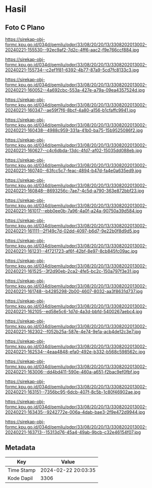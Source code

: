 # Hasil

## Foto C Plano

https://sirekap-obj-formc.kpu.go.id/034d/pemilu/pdpr/33/08/20/20/13/3308202013002-20240221-155530--92ec9af2-7d2c-4ff6-aac2-f9e766ccf884.jpg

https://sirekap-obj-formc.kpu.go.id/034d/pemilu/pdpr/33/08/20/20/13/3308202013002-20240221-155734--c2ef1f81-6392-4b77-87a9-5cd7fc8133c3.jpg

https://sirekap-obj-formc.kpu.go.id/034d/pemilu/pdpr/33/08/20/20/13/3308202013002-20240221-160052--4a692cbc-553a-427e-a79a-09ea4357524d.jpg

https://sirekap-obj-formc.kpu.go.id/034d/pemilu/pdpr/33/08/20/20/13/3308202013002-20240221-160347--ae59f7f6-8bcf-4a80-a156-b1cfaffc9941.jpg

https://sirekap-obj-formc.kpu.go.id/034d/pemilu/pdpr/33/08/20/20/13/3308202013002-20240221-160438--4988c959-331a-41b0-ba75-15b9525086f2.jpg

https://sirekap-obj-formc.kpu.go.id/034d/pemilu/pdpr/33/08/20/20/13/3308202013002-20240221-160627--c4c6dbda-13dc-4fd7-af02-15035dd088eb.jpg

https://sirekap-obj-formc.kpu.go.id/034d/pemilu/pdpr/33/08/20/20/13/3308202013002-20240221-160740--63fcc5c7-feac-4894-b47d-fa4e0a635ed9.jpg

https://sirekap-obj-formc.kpu.go.id/034d/pemilu/pdpr/33/08/20/20/13/3308202013002-20240221-160848--8693256c-7ae7-4c5d-a790-363e872bbf23.jpg

https://sirekap-obj-formc.kpu.go.id/034d/pemilu/pdpr/33/08/20/20/13/3308202013002-20240221-161017--ebb0ee0b-7a96-4a0f-a24a-90750a39d584.jpg

https://sirekap-obj-formc.kpu.go.id/034d/pemilu/pdpr/33/08/20/20/13/3308202013002-20240221-161111--2f149c7d-02dd-4097-b6d7-9e22b0f8d9d5.jpg

https://sirekap-obj-formc.kpu.go.id/034d/pemilu/pdpr/33/08/20/20/13/3308202013002-20240221-161231--4f721723-af6f-42bf-8e97-8cb845fc09ac.jpg

https://sirekap-obj-formc.kpu.go.id/034d/pemilu/pdpr/33/08/20/20/13/3308202013002-20240221-161525--3f2d90eb-2ca2-4fe5-bc2c-150a797f3e31.jpg

https://sirekap-obj-formc.kpu.go.id/034d/pemilu/pdpr/33/08/20/20/13/3308202013002-20240221-161748--b4285298-2b00-4607-8032-aa3f8631d737.jpg

https://sirekap-obj-formc.kpu.go.id/034d/pemilu/pdpr/33/08/20/20/13/3308202013002-20240221-162105--ed58e5c6-1d7d-4a3d-bbfd-5400267aebc4.jpg

https://sirekap-obj-formc.kpu.go.id/034d/pemilu/pdpr/33/08/20/20/13/3308202013002-20240221-162302--f052b25a-587e-4e74-9e1a-acb4de12c3e7.jpg

https://sirekap-obj-formc.kpu.go.id/034d/pemilu/pdpr/33/08/20/20/13/3308202013002-20240221-162534--4eaa4848-efa0-492e-b332-b568c598562c.jpg

https://sirekap-obj-formc.kpu.go.id/034d/pemilu/pdpr/33/08/20/20/13/3308202013002-20240221-163006--dd4bd411-590e-460a-a651-f2bac9ef0fbf.jpg

https://sirekap-obj-formc.kpu.go.id/034d/pemilu/pdpr/33/08/20/20/13/3308202013002-20240221-163151--7356bc95-6dcb-407f-8c5b-1c80f46902ae.jpg

https://sirekap-obj-formc.kpu.go.id/034d/pemilu/pdpr/33/08/20/20/13/3308202013002-20240221-163435--9242772e-006a-4dab-bae3-2f9e472d9944.jpg

https://sirekap-obj-formc.kpu.go.id/034d/pemilu/pdpr/33/08/20/20/13/3308202013002-20240221-163713--15313d76-45a4-49ab-9bcb-c32e46154f07.jpg


## Metadata

| Key        | Value               |
| ---------- | ------------------- |
| Time Stamp | 2024-02-22 20:03:35 |
| Kode Dapil | 3306                |



